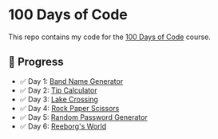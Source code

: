 # 100 Days of Code

This repo contains my code for the [100 Days of Code](https://www.udemy.com/course/100-days-of-code/) course.

## 📅 Progress

- ✅ Day 1: [Band Name Generator](day_1/band_name_generator.py)
- ✅ Day 2: [Tip Calculator](day_2/tip_calculator.py)
- ✅ Day 3: [Lake Crossing](day_3/lake_crossing.py)
- ✅ Day 4: [Rock Paper Scissors](day_4/rock_paper_scissors.py)
- ✅ Day 5: [Random Password Generator](day_5/random_password_generator.py)
- ✅ Day 6: [Reeborg's World](day_6/reeborg_world.py)
